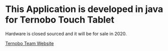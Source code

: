 <H1> This Application is developed in java for Ternobo Touch Tablet </H1>

Hardware is closed sourced and it will be for sale in 2020.

<a href="https://ternobo.info">Ternobo Team Website</a>
